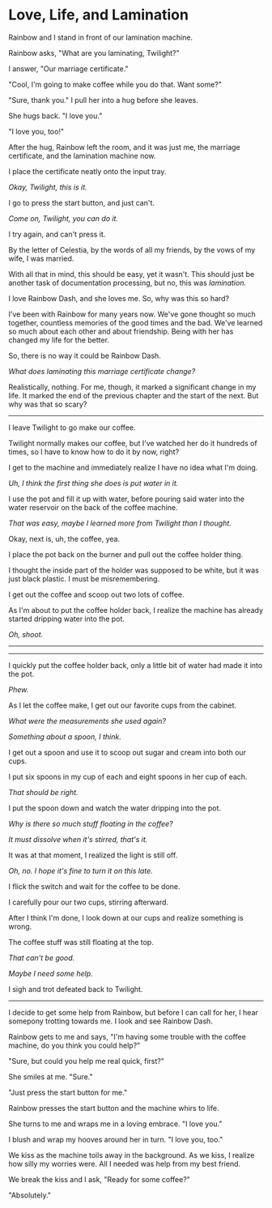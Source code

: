 # Love, Life, and Lamination

Rainbow and I stand in front of our lamination machine.

Rainbow asks, "What are you laminating, Twilight?"

I answer, "Our marriage certificate."

"Cool, I'm going to make coffee while you do that. Want some?"

"Sure, thank you." I pull her into a hug before she leaves.

She hugs back. "I love you."

"I love you, too!"

After the hug, Rainbow left the room, and it was just me, the marriage certificate, and the lamination machine now.

I place the certificate neatly onto the input tray.

*Okay, Twilight, this is it.*

I go to press the start button, and just can't.

*Come on, Twilight, you can do it.*

I try again, and can't press it.

By the letter of Celestia, by the words of all my friends, by the vows of my wife, I was married.

With all that in mind, this should be easy, yet it wasn't. This should just be another task of documentation processing, but no, this was *lamination.*

I love Rainbow Dash, and she loves me. So, why was this so hard?

I've been with Rainbow for many years now. We've gone thought so much together, countless memories of the good times and the bad. We've learned so much about each other and about friendship. Being with her has changed my life for the better.

So, there is no way it could be Rainbow Dash.

*What does laminating this marriage certificate change?*

Realistically, nothing. For me, though, it marked a significant change in my life. It marked the end of the previous chapter and the start of the next. But why was that so scary?

***

I leave Twilight to go make our coffee.

Twilight normally makes our coffee, but I've watched her do it hundreds of times, so I have to know how to do it by now, right?

I get to the machine and immediately realize I have no idea what I'm doing.

*Uh, I think the first thing she does is put water in it.*

I use the pot and fill it up with water, before pouring said water into the water reservoir on the back of the coffee machine.

*That was easy, maybe I learned more from Twilight than I thought.*

Okay, next is, uh, the coffee, yea.

I place the pot back on the burner and pull out the coffee holder thing.

I thought the inside part of the holder was supposed to be white, but it was just black plastic. I must be misremembering.

I get out the coffee and scoop out two lots of coffee.

As I'm about to put the coffee holder back, I realize the machine has already started dripping water into the pot.

*Oh, shoot.*

***




***

I quickly put the coffee holder back, only a little bit of water had made it into the pot.

*Phew.*

As I let the coffee make, I get out our favorite cups from the cabinet.

*What were the measurements she used again?*

*Something about a spoon, I think.*

I get out a spoon and use it to scoop out sugar and cream into both our cups.

I put six spoons in my cup of each and eight spoons in her cup of each.

*That should be right.*

I put the spoon down and watch the water dripping into the pot.

*Why is there so much stuff floating in the coffee?*

*It must dissolve when it's stirred, that's it.*

It was at that moment, I realized the light is still off.

*Oh, no. I hope it's fine to turn it on this late.*

I flick the switch and wait for the coffee to be done.

I carefully pour our two cups, stirring afterward.

After I think I'm done, I look down at our cups and realize something is wrong.

The coffee stuff was still floating at the top.

*That can't be good.*

*Maybe I need some help.*

I sigh and trot defeated back to Twilight.

***

I decide to get some help from Rainbow, but before I can call for her, I hear somepony trotting towards me. I look and see Rainbow Dash.

Rainbow gets to me and says, "I'm having some trouble with the coffee machine, do you think you could help?"

"Sure, but could you help me real quick, first?"

She smiles at me. "Sure."

"Just press the start button for me."

Rainbow presses the start button and the machine whirs to life.

She turns to me and wraps me in a loving embrace. "I love you."

I blush and wrap my hooves around her in turn. "I love you, too."

We kiss as the machine toils away in the background. As we kiss, I realize how silly my worries were. All I needed was help from my best friend.

We break the kiss and I ask, "Ready for some coffee?"

"Absolutely."

